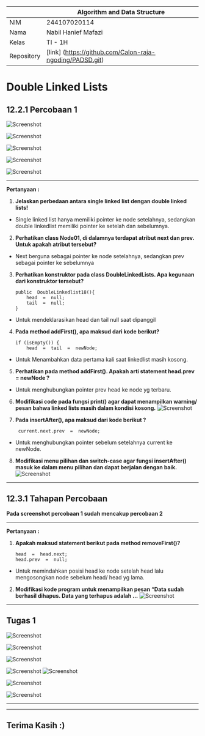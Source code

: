 


|  | Algorithm and Data Structure |
|--|--|
| NIM |  244107020114|
| Nama |  Nabil Hanief Mafazi |
| Kelas | TI - 1H |
| Repository | [link] (https://github.com/Calon-raja-ngoding/PADSD.git) |

# Double Linked Lists
## 12.2.1 Percobaan 1
![Screenshot](/jobsheet12/img/Screenshot%202025-05-24%20193942.png)	
 
![Screenshot](/jobsheet12/img/Screenshot%202025-05-24%20193957.png)	

![Screenshot](/jobsheet12/img/Screenshot%202025-05-24%20194016.png)	

![Screenshot](/jobsheet12/img/Screenshot%202025-05-24%20194028.png)	

![Screenshot](/jobsheet12/img/Screenshot%202025-05-24%20194037.png)	

***

  **Pertanyaan :**
  1. **Jelaskan perbedaan antara single linked list dengan double linked lists!**
- Single linked list hanya memiliki pointer ke node setelahnya, sedangkan double linkedlist memiliki pointer ke setelah dan sebelumnya.
 2. **Perhatikan class Node01, di dalamnya terdapat atribut next dan prev. Untuk apakah atribut tersebut?**
- Next berguna sebagai pointer ke node setelahnya, sedangkan prev sebagai pointer ke sebelumnya

 3. **Perhatikan konstruktor pada class DoubleLinkedLists. Apa kegunaan dari konstruktor tersebut?**

	    public  DoubleLinkedlist18(){
		    head  =  null;
		    tail  =  null;
	    }
- Untuk mendeklarasikan head dan tail null saat dipanggil
 4. **Pada method addFirst(), apa maksud dari kode berikut?**

	    if (isEmpty()) {
		    head  =  tail  =  newNode;

- Untuk Menambahkan data pertama kali saat linkedlist masih kosong.
5. **Perhatikan pada method addFirst(). Apakah arti statement head.prev = newNode ?**
- Untuk menghubungkan pointer prev head ke node yg terbaru.
6. **Modifikasi code pada fungsi print() agar dapat menampilkan warning/ pesan bahwa linked lists masih dalam kondisi kosong.**
 ![Screenshot](/jobsheet12/img/Screenshot%202025-05-24%20195957.png)	
7. **Pada insertAfter(), apa maksud dari kode berikut ?**

	    current.next.prev  =  newNode;

- Untuk menghubungkan pointer sebelum setelahnya current ke newNode.
8. **Modifikasi menu pilihan dan switch-case agar fungsi insertAfter() masuk ke dalam menu pilihan dan dapat berjalan dengan baik.**
 ![Screenshot](/jobsheet12/img/Screenshot%202025-05-24%20200917.png)	
***
## 12.3.1 Tahapan Percobaan


 **Pada screenshot percobaan 1 sudah mencakup percobaan 2**
***
  **Pertanyaan :**
  1. **Apakah maksud statement berikut pada method removeFirst()?**

		 head  =  head.next;
		 head.prev  =  null;
- Untuk memindahkan posisi head ke node setelah head lalu mengosongkan node sebelum head/ head yg lama.
2. **Modifikasi kode program untuk menampilkan pesan “Data sudah berhasil dihapus. Data yang terhapus adalah …**
 ![Screenshot](/jobsheet12/img/Screenshot%202025-05-24%20201644.png)
 ***

## Tugas 1

![Screenshot](/jobsheet12/img/Screenshot%202025-05-24%20212210.png)

![Screenshot](/jobsheet12/img/Screenshot%202025-05-24%20212229.png)

![Screenshot](/jobsheet12/img/Screenshot%202025-05-24%20212247.png)

![Screenshot](/jobsheet12/img/Screenshot%202025-05-24%20212305.png)
![Screenshot](/jobsheet12/img/Screenshot%202025-05-24%20212324.png)

![Screenshot](/jobsheet12/img/Screenshot%202025-05-24%20212343.png)

![Screenshot](/jobsheet12/img/Screenshot%202025-05-24%20212354.png)
***

***
## Terima Kasih :)
